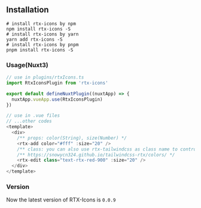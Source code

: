 ## Installation
```shell
# install rtx-icons by npm
npm install rtx-icons -S
# install rtx-icons by yarn
yarn add rtx-icons -S
# install rtx-icons by pnpm
pnpm install rtx-icons -S
```

### Usage(Nuxt3)
```javascript
// use in plugins/rtxIcons.ts
import RtxIconsPlugin from 'rtx-icons'

export default defineNuxtPlugin((nuxtApp) => {
  nuxtApp.vueApp.use(RtxIconsPlugin)
})

// use in .vue files
// ...other codes
<template>
  <div>
    /** props: color(String), size(Number) */
    <rtx-add color="#fff" :size="20" />
    /** class: you can also use rtx-tailwindcss as class name to control it's color too */
    /** https://snowycn324.github.io/tailwindcss-rtx/colors/ */
    <rtx-edit class="text-rtx-red-900" :size="20" />
  </div>
</template>
```

### Version
Now the latest version of RTX-Icons is ```0.0.9```